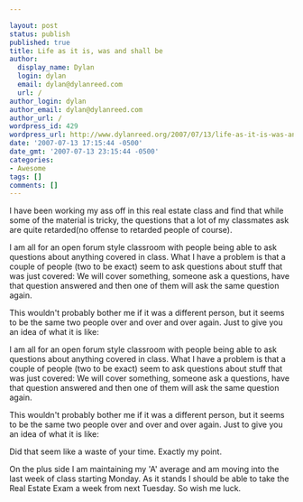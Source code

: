 ```yaml
---

layout: post
status: publish
published: true
title: Life as it is, was and shall be
author:
  display_name: Dylan
  login: dylan
  email: dylan@dylanreed.com
  url: /
author_login: dylan
author_email: dylan@dylanreed.com
author_url: /
wordpress_id: 429
wordpress_url: http://www.dylanreed.org/2007/07/13/life-as-it-is-was-and-shall-be/
date: '2007-07-13 17:15:44 -0500'
date_gmt: '2007-07-13 23:15:44 -0500'
categories:
- Awesome
tags: []
comments: []
---
```


I have been working my ass off in this real estate class and find that while some of the material is tricky, the questions that a lot of my classmates ask are quite retarded(no offense to retarded people of course).

I am all for an open forum style classroom with people being able to ask questions about anything covered in class. What I have a problem is that a couple of people (two to be exact) seem to ask questions about stuff that was just covered: We will cover something, someone ask a questions, have that question answered and then one of them will ask the same question again.

This wouldn't probably bother me if it was a different person, but it seems to be the same two people over and over and over again. Just to give you an idea of what it is like:

I am all for an open forum style classroom with people being able to ask questions about anything covered in class. What I have a problem is that a couple of people (two to be exact) seem to ask questions about stuff that was just covered: We will cover something, someone ask a questions, have that question answered and then one of them will ask the same question again.

This wouldn't probably bother me if it was a different person, but it seems to be the same two people over and over and over again. Just to give you an idea of what it is like:

Did that seem like a waste of your time. Exactly my point.

On the plus side I am maintaining my 'A' average and am moving into the last week of class starting Monday. As it stands I should be able to take the Real Estate Exam a week from next Tuesday. So wish me luck.
